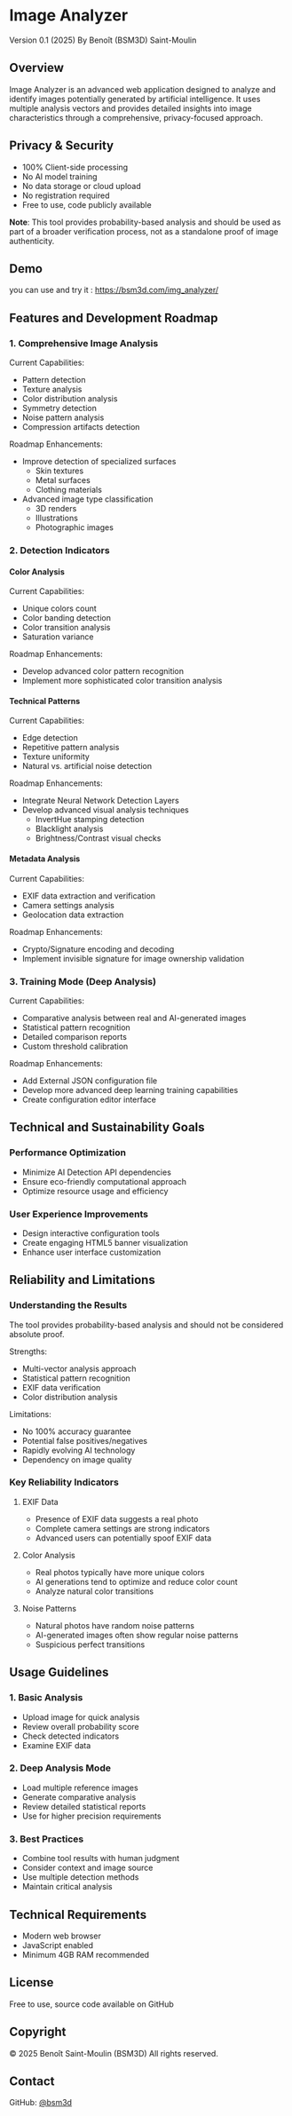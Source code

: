# Image Analyzer
Version 0.1 (2025)
By Benoît (BSM3D) Saint-Moulin 

## Overview
Image Analyzer is an advanced web application designed to analyze and identify images potentially generated by artificial intelligence. It uses multiple analysis vectors and provides detailed insights into image characteristics through a comprehensive, privacy-focused approach.

## Privacy & Security
- 100% Client-side processing
- No AI model training
- No data storage or cloud upload
- No registration required
- Free to use, code publicly available

**Note**: This tool provides probability-based analysis and should be used as part of a broader verification process, not as a standalone proof of image authenticity.

## Demo

you can use and try it : https://bsm3d.com/img_analyzer/

## Features and Development Roadmap

### 1. Comprehensive Image Analysis
Current Capabilities:
- Pattern detection
- Texture analysis
- Color distribution analysis
- Symmetry detection
- Noise pattern analysis
- Compression artifacts detection

Roadmap Enhancements:
- Improve detection of specialized surfaces
  * Skin textures
  * Metal surfaces
  * Clothing materials
- Advanced image type classification
  * 3D renders
  * Illustrations
  * Photographic images

### 2. Detection Indicators

#### Color Analysis
Current Capabilities:
- Unique colors count
- Color banding detection
- Color transition analysis
- Saturation variance

Roadmap Enhancements:
- Develop advanced color pattern recognition
- Implement more sophisticated color transition analysis

#### Technical Patterns
Current Capabilities:
- Edge detection
- Repetitive pattern analysis
- Texture uniformity
- Natural vs. artificial noise detection

Roadmap Enhancements:
- Integrate Neural Network Detection Layers
- Develop advanced visual analysis techniques
  * InvertHue stamping detection
  * Blacklight analysis
  * Brightness/Contrast visual checks

#### Metadata Analysis
Current Capabilities:
- EXIF data extraction and verification
- Camera settings analysis
- Geolocation data extraction

Roadmap Enhancements:
- Crypto/Signature encoding and decoding
- Implement invisible signature for image ownership validation

### 3. Training Mode (Deep Analysis)
Current Capabilities:
- Comparative analysis between real and AI-generated images
- Statistical pattern recognition
- Detailed comparison reports
- Custom threshold calibration

Roadmap Enhancements:
- Add External JSON configuration file
- Develop more advanced deep learning training capabilities
- Create configuration editor interface

## Technical and Sustainability Goals

### Performance Optimization
- Minimize AI Detection API dependencies
- Ensure eco-friendly computational approach
- Optimize resource usage and efficiency

### User Experience Improvements
- Design interactive configuration tools
- Create engaging HTML5 banner visualization
- Enhance user interface customization

## Reliability and Limitations

### Understanding the Results
The tool provides probability-based analysis and should not be considered absolute proof.

Strengths:
- Multi-vector analysis approach
- Statistical pattern recognition
- EXIF data verification
- Color distribution analysis

Limitations:
- No 100% accuracy guarantee
- Potential false positives/negatives
- Rapidly evolving AI technology
- Dependency on image quality

### Key Reliability Indicators
1. EXIF Data
   - Presence of EXIF data suggests a real photo
   - Complete camera settings are strong indicators
   - Advanced users can potentially spoof EXIF data

2. Color Analysis
   - Real photos typically have more unique colors
   - AI generations tend to optimize and reduce color count
   - Analyze natural color transitions

3. Noise Patterns
   - Natural photos have random noise patterns
   - AI-generated images often show regular noise patterns
   - Suspicious perfect transitions

## Usage Guidelines

### 1. Basic Analysis
- Upload image for quick analysis
- Review overall probability score
- Check detected indicators
- Examine EXIF data

### 2. Deep Analysis Mode
- Load multiple reference images
- Generate comparative analysis
- Review detailed statistical reports
- Use for higher precision requirements

### 3. Best Practices
- Combine tool results with human judgment
- Consider context and image source
- Use multiple detection methods
- Maintain critical analysis

## Technical Requirements
- Modern web browser
- JavaScript enabled
- Minimum 4GB RAM recommended

## License
Free to use, source code available on GitHub

## Copyright
© 2025 Benoît Saint-Moulin (BSM3D)
All rights reserved.

## Contact
GitHub: [@bsm3d](https://github.com/bsm3d)
